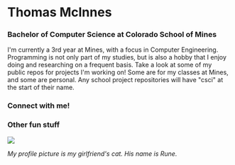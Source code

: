 # Thomas McInnes
### Bachelor of Computer Science at Colorado School of Mines

I'm currently a 3rd year at Mines, with a focus in Computer Engineering. Programming is not only part of my studies, but is also a hobby that I enjoy doing and researching on a frequent basis.
Take a look at some of my public repos for projects I'm working on! Some are for my classes at Mines, and some are personal. Any school project repositories will have "csci" at the start of their name.

### Connect with me!

### Other fun stuff

<img align="center" src="https://github-readme-stats.vercel.app/api/top-langs/?username=tommci&layout=compact&langs_count=10&theme=dark" />

*My profile picture is my girlfriend's cat. His name is Rune.*
